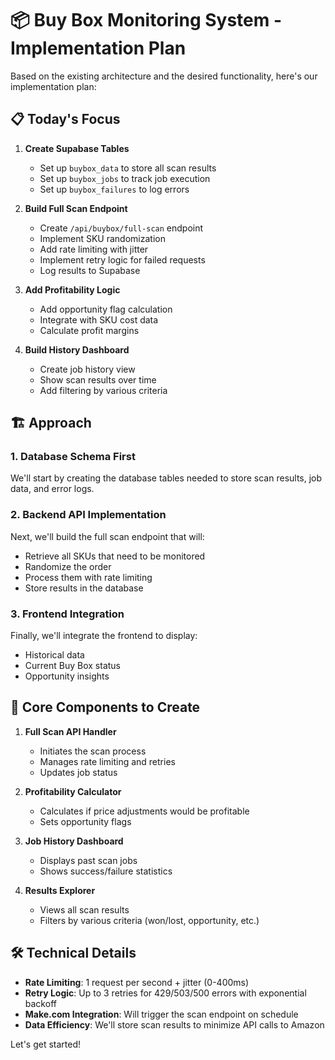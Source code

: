# 📦 Buy Box Monitoring System - Implementation Plan

Based on the existing architecture and the desired functionality, here's our implementation plan:

## 📋 Today's Focus

1. **Create Supabase Tables**
   - Set up `buybox_data` to store all scan results
   - Set up `buybox_jobs` to track job execution
   - Set up `buybox_failures` to log errors

2. **Build Full Scan Endpoint**
   - Create `/api/buybox/full-scan` endpoint
   - Implement SKU randomization
   - Add rate limiting with jitter
   - Implement retry logic for failed requests
   - Log results to Supabase

3. **Add Profitability Logic**
   - Add opportunity flag calculation
   - Integrate with SKU cost data
   - Calculate profit margins

4. **Build History Dashboard**
   - Create job history view
   - Show scan results over time
   - Add filtering by various criteria

## 🏗️ Approach

### 1. Database Schema First
We'll start by creating the database tables needed to store scan results, job data, and error logs.

### 2. Backend API Implementation
Next, we'll build the full scan endpoint that will:
- Retrieve all SKUs that need to be monitored
- Randomize the order
- Process them with rate limiting
- Store results in the database

### 3. Frontend Integration
Finally, we'll integrate the frontend to display:
- Historical data
- Current Buy Box status
- Opportunity insights

## 🧩 Core Components to Create

1. **Full Scan API Handler**
   - Initiates the scan process
   - Manages rate limiting and retries
   - Updates job status

2. **Profitability Calculator**
   - Calculates if price adjustments would be profitable
   - Sets opportunity flags

3. **Job History Dashboard**
   - Displays past scan jobs
   - Shows success/failure statistics

4. **Results Explorer**
   - Views all scan results
   - Filters by various criteria (won/lost, opportunity, etc.)

## 🛠️ Technical Details

- **Rate Limiting**: 1 request per second + jitter (0-400ms)
- **Retry Logic**: Up to 3 retries for 429/503/500 errors with exponential backoff
- **Make.com Integration**: Will trigger the scan endpoint on schedule
- **Data Efficiency**: We'll store scan results to minimize API calls to Amazon

Let's get started!
